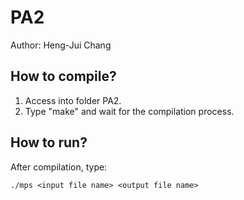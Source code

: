 # PA2
Author: Heng-Jui Chang

## How to compile?
1. Access into folder PA2.
2. Type "make" and wait for the compilation process.

## How to run?
After compilation, type:
```
./mps <input file name> <output file name>
```

